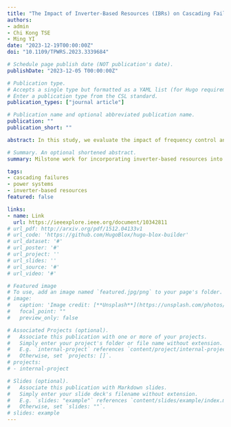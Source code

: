 ```yaml
---
title: "The Impact of Inverter-Based Resources (IBRs) on Cascading Failures in Power Systems"
authors:
- admin
- Chi Kong TSE
- Ming YI
date: "2023-12-19T00:00:00Z"
doi: "10.1109/TPWRS.2023.3339684"

# Schedule page publish date (NOT publication's date).
publishDate: "2023-12-05 T00:00:00Z"

# Publication type.
# Accepts a single type but formatted as a YAML list (for Hugo requirements).
# Enter a publication type from the CSL standard.
publication_types: ["journal article"]

# Publication name and optional abbreviated publication name.
publication: ""
publication_short: ""

abstract: In this study, we evaluate the impact of frequency control and the penetration of inverter-based resources (IBRs) on cascading failures in power systems. The modeling of controllers for IBRs requires obtaining realistic state information during cascading failure processes. However, cascading failure events can alter system topologies and the power flow Jacobian, leading to unsolvable power flow even when an equilibrium point exists. To address this, we propose a model that tracks the steady-state voltage profiles across successive cascade generations. This model enables the incorporation of droop controllers for IBRs into the cascading failure model. Additionally, it allows for capturing the effects of the interaction between local primary frequency control and system-level frequency control on cascading failures. Numerical experiments conducted on the IEEE 118- and 300-bus systems demonstrate the effectiveness of increasing primary frequency control reserve in mitigating power outages. However, increasing the droop control coefficients, which aim to enhance system robustness, results in larger power outage sizes.

# Summary. An optional shortened abstract.
summary: Milstone work for incorporating inverter-based resources into cascading failure models in power systems.

tags:
- cascading failures
- power systems
- inverter-based resources
featured: false

links:
- name: Link
  url: https://ieeexplore.ieee.org/document/10342811
# url_pdf: http://arxiv.org/pdf/1512.04133v1
# url_code: 'https://github.com/HugoBlox/hugo-blox-builder'
# url_dataset: '#'
# url_poster: '#'
# url_project: ''
# url_slides: ''
# url_source: '#'
# url_video: '#'

# Featured image
# To use, add an image named `featured.jpg/png` to your page's folder. 
# image:
#   caption: 'Image credit: [**Unsplash**](https://unsplash.com/photos/s9CC2SKySJM)'
#   focal_point: ""
#   preview_only: false

# Associated Projects (optional).
#   Associate this publication with one or more of your projects.
#   Simply enter your project's folder or file name without extension.
#   E.g. `internal-project` references `content/project/internal-project/index.md`.
#   Otherwise, set `projects: []`.
# projects:
# - internal-project

# Slides (optional).
#   Associate this publication with Markdown slides.
#   Simply enter your slide deck's filename without extension.
#   E.g. `slides: "example"` references `content/slides/example/index.md`.
#   Otherwise, set `slides: ""`.
# slides: example
---
```


<!-- {{% callout note %}}
Create your slides in Markdown - click the *Slides* button to check out the example.
{{% /callout %}} -->

<!-- Add the publication's **full text** or **supplementary notes** here. You can use rich formatting such as including [code, math, and images](https://docs.hugoblox.com/content/writing-markdown-latex/). -->
